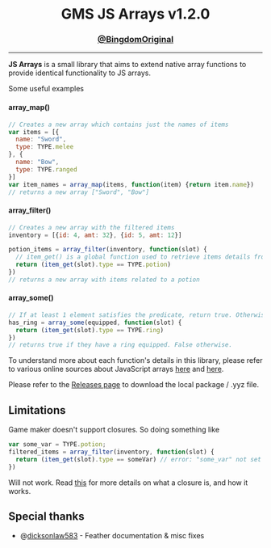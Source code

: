 <h1 align="center">GMS JS Arrays v1.2.0</h1>
<h3 align="center"><a href="https://twitter.com/BingdomOriginal">@BingdomOriginal</a></h3>

---

**JS Arrays** is a small library that aims to extend native array functions to provide identical functionality to JS arrays.

Some useful examples

#### array_map()
```js
// Creates a new array which contains just the names of items
var items = [{
  name: "Sword",
  type: TYPE.melee
}, {
  name: "Bow",
  type: TYPE.ranged
}]
var item_names = array_map(items, function(item) {return item.name})
// returns a new array ["Sword", "Bow"]
```
#### array_filter()
```js
// Creates a new array with the filtered items
inventory = [{id: 4, amt: 32}, {id: 5, amt: 12}]

potion_items = array_filter(inventory, function(slot) {
  // item_get() is a global function used to retrieve items details from a slot
  return (item_get(slot).type == TYPE.potion)
})
// returns a new array with items related to a potion
```
#### array_some()
```js
// If at least 1 element satisfies the predicate, return true. Otherwise false.
has_ring = array_some(equipped, function(slot) {
  return (item_get(slot).type == TYPE.ring)
})
// returns true if they have a ring equipped. False otherwise.
```

To understand more about each function's details in this library, please refer to various online sources about JavaScript arrays <a href="https://developer.mozilla.org/en-US/docs/Web/JavaScript/Reference/Global_Objects/Array/splice">here</a> and <a href="https://www.w3schools.com/jsref/jsref_obj_array.asp">here</a>.

Please refer to the <a href="https://github.com/Bingdom/GMS-JS-Arrays/releases">Releases page</a> to download the local package / .yyz file.

## Limitations
Game maker doesn't support closures. So doing something like
```js
var some_var = TYPE.potion;
filtered_items = array_filter(inventory, function(slot) {
  return (item_get(slot).type == someVar) // error: "some_var" not set before reading it
})
```
Will not work. Read <a href="https://developer.mozilla.org/en-US/docs/Web/JavaScript/Closures">this</a> for more details on what a closure is, and how it works.

## Special thanks
* @<a href="https://github.com/dicksonlaw583">dicksonlaw583</a> - Feather documentation & misc fixes
